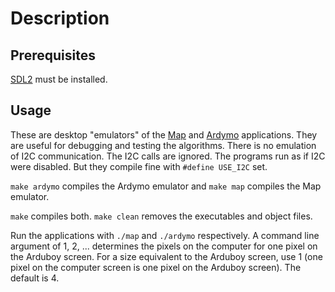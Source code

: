 # Description

## Prerequisites
[SDL2](https://wiki.libsdl.org/SDL2/FrontPage) must be installed.

## Usage

These are desktop "emulators" of the [Map](../Map/Map.ino) and 
[Ardymo](../Ardymo/Ardymo.ino) applications. They are useful for debugging 
and testing the algorithms. There is no emulation of I2C communication. The 
I2C calls are ignored. The programs run as if I2C were disabled. But they 
compile fine with `#define USE_I2C` set.

`make ardymo` compiles the Ardymo emulator and
`make map` compiles the Map emulator.

`make` compiles both.
`make clean` removes the executables and object files.

Run the applications with `./map` and `./ardymo` respectively. A command line argument of 1, 2, ... determines the pixels on the computer for one pixel on the Arduboy screen. For a size equivalent to the Arduboy screen, use 1 (one pixel on the computer screen is one pixel on the Arduboy screen). The default is 4.

